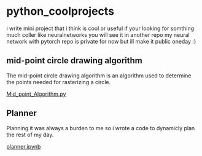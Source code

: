 # python_coolprojects
i write mini project that i think is cool or useful
if your looking for somthing much coller like neuralnetworks you will see it in another repo 
my neural network with pytorch repo is private for now but ill make it public oneday :)

## mid-point circle drawing algorithm
The mid-point circle drawing algorithm is an algorithm used to determine the points needed for rasterizing a circle. 

[Mid_point_Algorithm.py](Mid_point_Algorithm.py 'Mid_point_Algorithm.py')


## Planner
Planning it was always a burden to me so i wrote a code to dynamicly plan the rest of my day.

[planner.ipynb](planner.ipynb 'Planner.ipynb')

